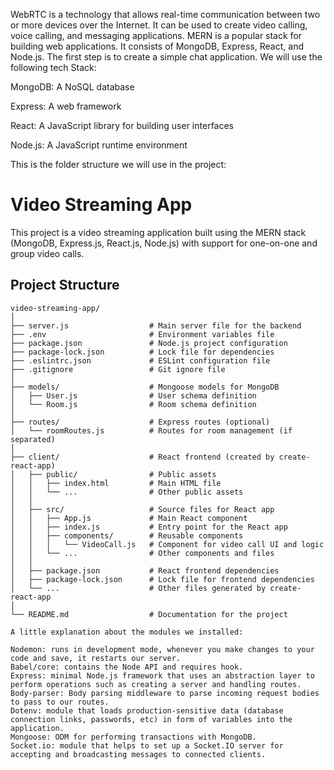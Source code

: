 WebRTC is a technology that allows real-time communication between two or more devices over the Internet. It can be used to create video calling, voice calling, and messaging applications. MERN is a popular stack for building web applications. It consists of MongoDB, Express, React, and Node.js.
The first step is to create a simple chat application. We will use the following tech Stack:

MongoDB: A NoSQL database

Express: A web framework

React: A JavaScript library for building user interfaces

Node.js: A JavaScript runtime environment

This is the folder structure we will use in the project:

# Video Streaming App

This project is a video streaming application built using the MERN stack (MongoDB, Express.js, React.js, Node.js) with support for one-on-one and group video calls.

## Project Structure

```plaintext
video-streaming-app/
│
├── server.js                  # Main server file for the backend
├── .env                       # Environment variables file
├── package.json               # Node.js project configuration
├── package-lock.json          # Lock file for dependencies
├── .eslintrc.json             # ESLint configuration file
├── .gitignore                 # Git ignore file
│
├── models/                    # Mongoose models for MongoDB
│   ├── User.js                # User schema definition
│   └── Room.js                # Room schema definition
│
├── routes/                    # Express routes (optional)
│   └── roomRoutes.js          # Routes for room management (if separated)
│
├── client/                    # React frontend (created by create-react-app)
│   ├── public/                # Public assets
│   │   ├── index.html         # Main HTML file
│   │   └── ...                # Other public assets
│   │
│   ├── src/                   # Source files for React app
│   │   ├── App.js             # Main React component
│   │   ├── index.js           # Entry point for the React app
│   │   ├── components/        # Reusable components
│   │   │   └── VideoCall.js   # Component for video call UI and logic
│   │   └── ...                # Other components and files
│   │
│   ├── package.json           # React frontend dependencies
│   ├── package-lock.json      # Lock file for frontend dependencies
│   └── ...                    # Other files generated by create-react-app
│
└── README.md                  # Documentation for the project

A little explanation about the modules we installed:

Nodemon: runs in development mode, whenever you make changes to your code and save, it restarts our server.
Babel/core: contains the Node API and requires hook.
Express: minimal Node.js framework that uses an abstraction layer to perform operations such as creating a server and handling routes.
Body-parser: Body parsing middleware to parse incoming request bodies to pass to our routes.
Dotenv: module that loads production-sensitive data (database connection links, passwords, etc) in form of variables into the application.
Mongoose: ODM for performing transactions with MongoDB.
Socket.io: module that helps to set up a Socket.IO server for accepting and broadcasting messages to connected clients.
